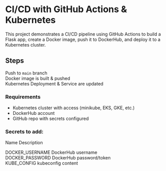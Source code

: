 # CI/CD with GitHub Actions & Kubernetes

This project demonstrates a CI/CD pipeline using GitHub Actions to build a Flask app, create a Docker image, push it to DockerHub, and deploy it to a Kubernetes cluster.

## Steps
 Push to `main` branch  
 Docker image is built & pushed  
 Kubernetes Deployment & Service are updated
### Requirements
- Kubernetes cluster with access (minikube, EKS, GKE, etc.)
- DockerHub account
- GitHub repo with secrets configured

### Secrets to add:
 Name              Description                

 DOCKER_USERNAME   DockerHub username        
 DOCKER_PASSWORD   DockerHub password/token  
 KUBE_CONFIG       kubeconfig content        
